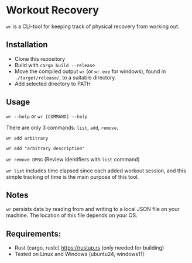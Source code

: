 # Workout Recovery

`wr` is a CLI-tool for keeping track of physical recovery from working out.

## Installation

* Clone this repository
* Build with `cargo build --release`
* Move the compiled output `wr` (or `wr.exe` for windows), found in `./target/release/`, to a suitable directory.
* Add selected directory to PATH

## Usage

`wr --help` or `wr [COMMAND] --help`

There are only 3 commands: `list`, `add`, `remove`.

`wr add arbitrary`

`wr add "arbitrary description"`

`wr remove DM5G` (Review identifiers with `list` command)

`wr list` includes time elapsed since each added workout session, and this simple tracking of time is the main purpose of this tool.

## Notes

`wr` persists data by reading from and writing to a local JSON file on your machine.
The location of this file depends on your OS.

## Requirements:
* Rust (cargo, rustc) https://rustup.rs (only needed for building)
* Tested on Linux and Windows (ubuntu24, windows11)
